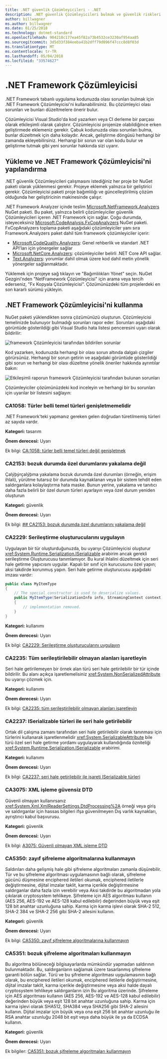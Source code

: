 ```yaml
---
title: .NET güvenlik Çözümleyicileri - .NET
description: .NET güvenlik Çözümleyicileri bulmak ve güvenlik riskleri adres için .NET Framework çözümleyiciler paketinde kullanmayı öğrenin
author: billwagner
ms.author: billwagner
ms.date: 01/25/2018
ms.technology: dotnet-standard
ms.openlocfilehash: 904218c177ea45f82a73b4532ce3230af954aa85
ms.sourcegitcommit: 3d5d33f384eeba41b2dff79d096f47ccc8d8f03d
ms.translationtype: MT
ms.contentlocale: tr-TR
ms.lasthandoff: 05/04/2018
ms.locfileid: "33574627"
---
```

# <a name="the-net-framework-analyzer"></a>.NET Framework Çözümleyicisi

.NET Framework tabanlı uygulama kodunuzda olası sorunları bulmak için .NET Framework Çözümleyicisi'ni kullanabilirsiniz. Bu çözümleyici olası sorunları ve bunları düzeltmelere önerir bulur.

Çözümleyicisi Visual Studio'da kod yazarken veya CI derleme bir parçası olarak etkileşimli olarak çalıştırır. Çözümleyicisi projenize olabildiğince erken geliştirmede eklemeniz gerekir. Çabuk kodunuzda olası sorunları bulma, bunlar düzeltmek için daha kolaydır. Ancak, geliştirme döngüsü herhangi bir zamanda ekleyebilirsiniz. Herhangi bir sorun var olan kodu bulur ve geliştirme tutmak gibi yeni sorunlar hakkında sizi uyarır.

## <a name="installing-and-configuring-the-net-framework-analyzer"></a>Yükleme ve .NET Framework Çözümleyicisi'ni yapılandırma

.NET güvenlik Çözümleyicileri çalışmasını istediğiniz her proje bir NuGet paketi olarak yüklenmesi gerekir. Projeye eklemek yalnızca bir geliştirici gerekir. Çözümleyicisi paketi proje bağımlılığı ve güncelleştirilmiş çözüm olduğunda her geliştiricinin makinesinde çalışır.

.NET Framework Analyzer içinde teslim [Microsoft.NetFramework.Analyzers](https://www.nuget.org/packages/Microsoft.NetFramework.Analyzers/) NuGet paketi. Bu paket, yalnızca belirli çözümleyiciler güvenlik Çözümleyicileri içeren .NET Framework için sağlar. Çoğu durumda, isteyeceksiniz [Microsoft.CodeAnalysis.FxCopAnalyzers](https://www.nuget.org/packages/Microsoft.CodeAnalysis.FxCopAnalyzers) NuGet paketi. FxCopAnalyzers toplama paketi aşağıdaki çözümleyiciler yanı sıra Framework.Analyzers paket dahil tüm framework çözümleyiciler içerir:
- [Microsoft.CodeQuality.Analyzers](https://www.nuget.org/packages/Microsoft.CodeQuality.Analyzers): Genel rehberlik ve standart .NET API'ları için yönergeler sağlar
- [Microsoft.NetCore.Analyzers](https://www.nuget.org/packages/Microsoft.NetCore.Analyzers): çözümleyiciler belirli .NET Core API sağlar.
- [Text.Analyzers](https://www.nuget.org/packages/Text.Analyzers): yorumlar dahil olmak üzere kod dahil metin yönelik yönergeler sağlanmaktadır.

Yüklemek için projeye sağ tıklayın ve "Bağımlılıkları Yönet" seçin.
NuGet Gezgini'nden "NetFramework Çözümleyicisi" için arama veya tercih ederseniz, "Fx Kopyala Çözümleyicisi". Çözümünüzdeki tüm projelerdeki en son kararlı sürümü yükleyin.

## <a name="using-the-net-framework-analyzer"></a>.NET Framework Çözümleyicisi'ni kullanma

NuGet paketi yüklendikten sonra çözümünüzü oluşturun. Çözümleyicisi temelinizde bulunuyor bulmadığı sorunları rapor eder. Sorunları aşağıdaki görüntüde gösterildiği gibi Visual Studio hata listesi penceresini uyarı olarak bildirilir:

![framework Çözümleyicisi tarafından bildirilen sorunlar](./media/framework-analyzers-2.png)

Kod yazarken, kodunuzda herhangi bir olası sorun altında dalgalı çizgiler görürsünüz.
Herhangi bir sorun getirin ve aşağıdaki görüntüde gösterildiği gibi sorun ve herhangi bir olası düzeltme yönelik öneriler hakkında ayrıntılar bakın:

![Etkileşimli raporun framework Çözümleyicisi tarafından bulunan sorunları](./media/framework-analyzers-1.png)

Çözümleyiciler çözümünüzdeki kod inceleyin ve herhangi bir bu sorunları için uyarılar bir listesini sağlayın:

### <a name="ca1058-types-should-not-extend-certain-base-types"></a>CA1058: Türler belli temel türleri genişletmemelidir

.NET Framework'teki yapmanız gereken gelen doğrudan türetilmemiş türleri az sayıda vardır. 

**Kategori:** tasarım

**Önem derecesi:** Uyarı

Ek bilgi: [CA:1058: türler belli temel türleri değil genişletmek](/visualstudio/code-quality/ca1058-types-should-not-extend-certain-base-types)

### <a name="ca2153-do-not-catch-corrupted-state-exceptions"></a>CA2153: bozuk durumda özel durumlarını yakalama değil

Çalýþýrçalýþma yakalama bozuk durumda özel durumları (örneğin, erişim ihlali), yürütme tutarsız bir durumda kaynaklanan veya bir sistem tehdit eden saldırganlara kolaylaştırma hata maske. Bunun yerine, yakalama ve tanıtıcı daha fazla belirli bir özel durum türleri ayarlayın veya özel durum yeniden oluşturun

**Kategori:** güvenlik

**Önem derecesi:** Uyarı

Ek bilgi: [## CA2153: bozuk durumda özel durumlarını yakalama değil](/visualstudio/code-quality/ca2153-avoid-handling-corrupted-state-exceptions)

### <a name="ca2229-implement-serialization-constructors"></a>CA2229: Serileştirme oluşturucularını uygulayın

Uygulayan bir tür oluşturduğunuzda, bu uyarıyı Çözümleyicisi oluşturur <xref:System.Runtime.Serialization.ISerializable> arabirim ancak gerekli serileştirme Oluşturucusu tanımlamıyor. Bu kural ihlalini düzeltmek için seri hale getirme yapıcısını uygular. Kapalı bir sınıf için kurucusunu özel yapın; aksi takdirde korunmuş yapın. Seri hale getirme oluşturucusu aşağıdaki imzası vardır:

```csharp
public class MyItemType
{
    // The special constructor is used to deserialize values.
    public MyItemType(SerializationInfo info, StreamingContext context)
    {
        // implementation removed.
    }
}
```

**Kategori:** kullanımı

**Önem derecesi:** Uyarı

Ek bilgi: [CA2229: Serileştirme oluşturucularını uygulayın](/visualstudio/code-quality/ca2229-implement-serialization-constructors)

### <a name="ca2235-mark-all-non-serializable-fields"></a>CA2235: Tüm serileştirilebilir olmayan alanları işaretleyin

Seri hale getirilemeyen bir örnek alan türü seri hale getirilebilir bir tür içinde bildirilir. Bu alanı açıkça işaretlemelisiniz <xref:System.NonSerializedAttribute> bu uyarıyı çözmek için.

**Kategori:** kullanımı

**Önem derecesi:** Uyarı

Ek bilgi: [CA2235: tüm serileştirilebilir olmayan alanları işaretleyin](/visualstudio/code-quality/ca2235-mark-all-non-serializable-fields)

### <a name="ca2237-mark-iserializable-types-with-serializable"></a>CA2237: ISerializable türleri ile seri hale getirilebilir

Ortak dil çalışma zamanı tarafından seri hale getirilebilir olarak tanınması için türlerini kullanarak işaretlenmelidir <xref:System.SerializableAttribute> bile türü özel seri hale getirme yordamı uygulayarak kullandığında özniteliği <xref:System.Runtime.Serialization.ISerializable> arabirimi.

**Kategori:** kullanımı

**Önem derecesi:** Uyarı

Ek bilgi: [CA2237: seri hale getirilebilir ile işareti ISerializable türleri](/visualstudio/code-quality/ca2237-mark-iserializable-types-with-serializableattribute)

### <a name="ca3075-insecure-dtd-processing-in-xml"></a>CA3075: XML işleme güvensiz DTD

Güvenli olmayan kullanırsanız <xref:System.Xml.XmlReaderSettings.DtdProcessing%2A> örneği veya giriş ve saldırganlar için hassas bilgileri ifşa güvenilmeyen Dış varlık kaynakları, ayrıştırıcı kabul başvurusu.  

**Kategori:** güvenlik

**Önem derecesi:** Uyarı

Ek bilgi: [A3075: Güvenli olmayan XML işleme DTD](/visualstudio/code-quality/ca2237-mark-iserializable-types-with-serializableattribute)


### <a name="ca5350-do-not-use-weak-cryptographic-algorithms"></a>CA5350: zayıf şifreleme algoritmalarına kullanmayın

Saldırıları daha gelişmiş hale gibi şifreleme algoritmaları zamanla düşürebilir. Tür ve bu şifreleme algoritması uygulamasının bağlı olarak, şifreleme gücünü düşmesine enciphered iletileri okumak, enciphered iletilerle değiştirmesine, dijital imzalar taklit, karma içerikle değiştirmesine saldırganlar daha fazla izin verebilir veya Aksi takdirde bu algoritmadan yola çıkılarak cryptosystem tehlikeye. Şifreleme için AES algoritması kullanın (AES 256, AES-192 ve AES-128 kabul edilebilir) değerinden büyük veya eşit 128 bit anahtar uzunluğuna sahip. Karma için karma işlevi olarak SHA-2 512, SHA-2 384 ve SHA-2 256 gibi SHA-2 ailesini kullanın.

**Kategori:** güvenlik

**Önem derecesi:** Uyarı

Ek bilgi: [CA5350: zayıf şifreleme algoritmalarına kullanmayın](/visualstudio/code-quality/ca5350-do-not-use-weak-cryptographic-algorithms)

### <a name="ca5351-do-not-use-broken-cryptographic-algorithms"></a>CA5351: bozuk şifreleme algoritmaları kullanmayın

Bu algoritma bölüneceği bilgisayarlarda mümkündür yapmadan saldırının bulunmaktadır. Bu, saldırganların sağlamak üzere tasarlanmış şifreleme garanti bölün sağlar. Türü ve bu şifreleme algoritması uygulamasının bağlı olarak, bu enciphered iletileri okumak, enciphered iletilerle değiştirmesine, dijital imzalar taklit, karma içerikle değiştirmesine veya aksi halde dayalı cryptosystem tehlikeye saldırganların izin Bu algoritma üzerinde. Şifreleme için AES algoritması kullanın (AES 256, AES-192 ve AES-128 kabul edilebilir) değerinden büyük veya eşit 128 bit anahtar uzunluğuna sahip. Karma için karma işlevi olarak SHA512, SHA384 veya SHA256 gibi SHA-2 ailesini kullanın. Dijital imzalar için büyük veya ona eşit 256 bit anahtar uzunluğu ile RSA anahtar uzunluğu 2048 bit eşit veya daha büyük ile ya da ECDSA kullanın.

**Kategori:** güvenlik

**Önem derecesi:** Uyarı

Ek bilgiler: [CA5351: bozuk şifreleme algoritmaları kullanmayın](/visualstudio/code-quality/ca5351-do-not-use-broken-cryptographic-algorithms)


